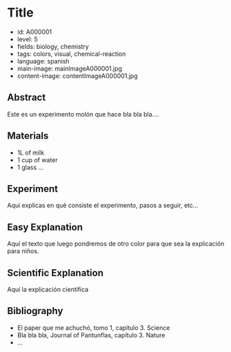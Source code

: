 
# Title

* id: A000001
* level: 5
* fields: biology, chemistry
* tags: colors, visual, chemical-reaction
* language: spanish
* main-image: mainImageA000001.jpg 
* content-image: contentImageA000001.jpg

## Abstract

Este es un experimento molón que hace bla bla bla....

## Materials

* 1L of milk
* 1 cup of water
* 1 glass
...

## Experiment

Aqui explicas en qué consiste el experimento, pasos a seguir, etc...


## Easy Explanation

Aquí el texto que luego pondremos de otro color para que sea la explicación para niños.


## Scientific Explanation

Aquí la explicación científica


## Bibliography 

* El paper que me achuchó, tomo 1, capítulo 3. Science
* Bla bla bla, Journal of Pantunflas, capítulo 3. Nature
* ...
